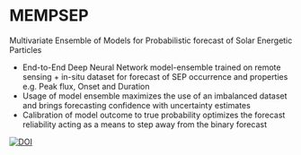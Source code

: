# MEMPSEP
Multivariate Ensemble of Models for Probabilistic forecast of Solar Energetic Particles
* End-to-End Deep Neural Network model-ensemble trained on remote sensing + in-situ dataset for forecast of SEP occurrence and properties e.g. Peak flux, Onset and Duration
* Usage of model ensemble maximizes the use of an imbalanced dataset and brings forecasting confidence with uncertainty estimates
* Calibration of model outcome to true probability optimizes the forecast reliability acting as a means to step away from the binary forecast

[![DOI](https://zenodo.org/badge/673166579.svg)](https://zenodo.org/badge/latestdoi/673166579)
